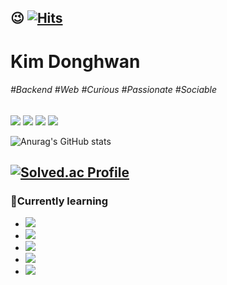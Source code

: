 <!-- 방문자수 확인 -->
😉 [![Hits](https://hits.seeyoufarm.com/api/count/incr/badge.svg?url=https%3A%2F%2Fgithub.com%2FHwan0518&count_bg=%2345A825&title_bg=%23555555&icon=&icon_color=%23E7E7E7&title=Welcome&edge_flat=false)](https://hits.seeyoufarm.com)
----
<!-- 이름 -->
# Kim Donghwan
<!-- 관심사, 성격 등 태그-->
###### #Backend #Web #Curious #Passionate #Sociable

<!-- 블로그, 인스타, 메일, 노션 프로젝트페이지 -->
<a href="https://kdh0518.tistory.com/" target="_blank"><img src="https://img.shields.io/badge/Blog-000000?style=flat&logo=tistory&logoColor=white"/></a>
<a href="https://www.instagram.com/dh11.16/" target="_blank"><img src="https://img.shields.io/badge/Social-E4405F?flat&logo=instagram&logoColor=white"/></a>
<a href='mailto:sip0518@pusan.ac.kr' target="_blank"><img src="https://img.shields.io/badge/sip0518@pusan.ac.kr-EA4335?style=flat&logo=Gmail&logoColor=white"/></a>
<a href="https://doit-develop.notion.site/Projects-9cd079c9059b4cceb72927f90320c3d9?pvs=4" target="_blank"><img src="https://img.shields.io/badge/Projects-6DB33F?style=flat&logo=Spring Boot&logoColor=white"/></a>

<!--
**Hwan0518/Hwan0518** is a ✨ _special_ ✨ repository because its `README.md` (this file) appears on your GitHub profile.

Here are some ideas to get you started:

- 🔭 I’m currently working on ...
- 🌱 I’m currently learning ...
- 👯 I’m looking to collaborate on ...
- 🤔 I’m looking for help with ...
- 💬 Ask me about ...
- 📫 How to reach me: ...
- 😄 Pronouns: ...
- ⚡ Fun fact: ...
-->


![Anurag's GitHub stats](https://github-readme-stats.vercel.app/api?username=Hwan0518&show_icons=true&theme=dracula)

[![Solved.ac Profile](http://mazassumnida.wtf/api/v2/generate_badge?boj=qip0518)](https://solved.ac/qip0518/)
---------------------------

### 📒Currently learning
- <a href="" target="_blank"><img src="https://img.shields.io/badge/OS: OS Study-FCC624?style=flat&logo=Linux&logoColor=black"/></a>
- <a href="https://github.com/Hwan0518/java-web-programming-nextstep" target="_blank"><img src="https://img.shields.io/badge/Spring: JavaWebProgramming Next Step-6DB33F?style=flat&logo=Spring&logoColor=000000"/></a>
- <a href="" target="_blank"><img src="https://img.shields.io/badge/SpringBoot: kyh lecture-6DB33F?style=flat&logo=SpringBoot&logoColor=000000"/></a>
- <a href="https://github.com/Hwan0518/Algorithm" target="_blank"><img src="https://img.shields.io/badge/Algorithm: baekjoon, programmers-00BCB4?style=flat&logo=the algorithms&logoColor=000000"/></a>
- <a href="https://gyoogle.dev/blog/interview/%EC%96%B8%EC%96%B4.html" target="_blank"><img src="https://img.shields.io/badge/Java: Tech Interview-437291?style=flat&logo=OpenJDK&logoColor=000000"/></a>
